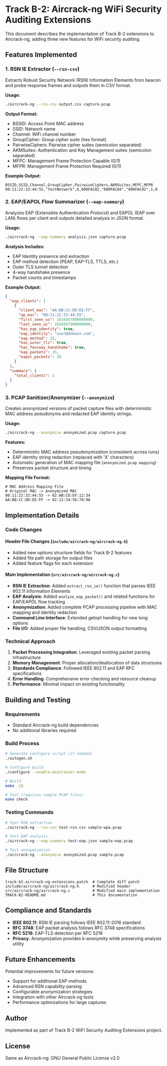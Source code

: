 # Track B-2: Aircrack-ng WiFi Security Auditing Extensions

This document describes the implementation of Track B-2 extensions to Aircrack-ng, adding three new features for WiFi security auditing.

## Features Implemented

### 1. RSN IE Extractor (`--rsn-csv`)

Extracts Robust Security Network (RSN) Information Elements from beacon and probe response frames and outputs them in CSV format.

**Usage:**
```bash
./aircrack-ng --rsn-csv output.csv capture.pcap
```

**Output Format:**
- BSSID: Access Point MAC address
- SSID: Network name 
- Channel: WiFi channel number
- GroupCipher: Group cipher suite (hex format)
- PairwiseCiphers: Pairwise cipher suites (semicolon separated)
- AKMSuites: Authentication and Key Management suites (semicolon separated)
- MFPC: Management Frame Protection Capable (0/1)
- MFPR: Management Frame Protection Required (0/1)

**Example Output:**
```csv
BSSID,SSID,Channel,GroupCipher,PairwiseCiphers,AKMSuites,MFPC,MFPR
00:11:22:33:44:55,"TestNetwork",6,000FAC02,"000FAC04","000FAC02",1,0
```

### 2. EAP/EAPOL Flow Summarizer (`--eap-summary`)

Analyzes EAP (Extensible Authentication Protocol) and EAPOL (EAP over LAN) flows per client and outputs detailed analysis in JSON format.

**Usage:**
```bash
./aircrack-ng --eap-summary analysis.json capture.pcap
```

**Analysis Includes:**
- EAP Identity presence and extraction
- EAP method detection (PEAP, EAP-TLS, TTLS, etc.)
- Outer TLS tunnel detection
- 4-way handshake presence
- Packet counts and timestamps

**Example Output:**
```json
{
  "eap_clients": [
    {
      "client_mac": "AA:BB:CC:DD:EE:FF",
      "ap_mac": "00:11:22:33:44:55",
      "first_seen_us": 1634567890000000,
      "last_seen_us": 1634567900000000,
      "has_eap_identity": true,
      "eap_identity": "user@domain.com",
      "eap_method": 25,
      "has_outer_tls": true,
      "has_fourway_handshake": true,
      "eap_packets": 15,
      "eapol_packets": 20
    }
  ],
  "summary": {
    "total_clients": 1
  }
}
```

### 3. PCAP Sanitizer/Anonymizer (`--anonymize`)

Creates anonymized versions of packet capture files with deterministic MAC address pseudonyms and redacted EAP identity strings.

**Usage:**
```bash
./aircrack-ng --anonymize anonymized.pcap capture.pcap
```

**Features:**
- Deterministic MAC address pseudonymization (consistent across runs)
- EAP identity string redaction (replaced with 'X' characters)
- Automatic generation of MAC mapping file (`anonymized.pcap.mapping`)
- Preserves packet structure and timing

**Mapping File Format:**
```
# MAC Address Mapping File
# Original MAC -> Anonymized MAC
00:11:22:33:44:55 -> 02:AB:CD:EF:12:34
AA:BB:CC:DD:EE:FF -> 02:12:34:56:78:9A
```

## Implementation Details

### Code Changes

#### Header File Changes (`include/aircrack-ng/aircrack-ng.h`)
- Added new options structure fields for Track B-2 features
- Added file path storage for output files
- Added feature flags for each extension

#### Main Implementation (`src/aircrack-ng/aircrack-ng.c`)
- **RSN IE Extraction**: Added `extract_rsn_ie()` function that parses IEEE 802.11 Information Elements
- **EAP Analysis**: Added `analyze_eap_packet()` and related functions for EAP/EAPOL flow tracking
- **Anonymization**: Added complete PCAP processing pipeline with MAC mapping and identity redaction
- **Command Line Interface**: Extended getopt handling for new long options
- **File I/O**: Added proper file handling, CSV/JSON output formatting

### Technical Approach

1. **Packet Processing Integration**: Leveraged existing packet parsing infrastructure
2. **Memory Management**: Proper allocation/deallocation of data structures
3. **Standards Compliance**: Followed IEEE 802.11 and EAP RFC specifications
4. **Error Handling**: Comprehensive error checking and resource cleanup
5. **Performance**: Minimal impact on existing functionality

## Building and Testing

### Requirements
- Standard Aircrack-ng build dependencies
- No additional libraries required

### Build Process
```bash
# Generate configure script (if needed)
./autogen.sh

# Configure build
./configure --enable-maintainer-mode

# Build
make -j6

# Test (requires sample PCAP files)
make check
```

### Testing Commands

```bash
# Test RSN extraction
./aircrack-ng --rsn-csv test-rsn.csv sample-wpa.pcap

# Test EAP analysis  
./aircrack-ng --eap-summary test-eap.json sample-eap.pcap

# Test anonymization
./aircrack-ng --anonymize anonymized.pcap sample.pcap
```

## File Structure

```
track-b2-aircrack-ng-extensions.patch  # Complete diff patch
include/aircrack-ng/aircrack-ng.h      # Modified header
src/aircrack-ng/aircrack-ng.c          # Modified main implementation
TRACK-B2-README.md                     # This documentation
```

## Compliance and Standards

- **IEEE 802.11**: RSN IE parsing follows IEEE 802.11-2016 standard
- **RFC 3748**: EAP packet analysis follows RFC 3748 specifications
- **RFC 5216**: EAP-TLS detection per RFC 5216
- **Privacy**: Anonymization provides k-anonymity while preserving analysis utility

## Future Enhancements

Potential improvements for future versions:
- Support for additional EAP methods
- Advanced RSN capability parsing
- Configurable anonymization strategies
- Integration with other Aircrack-ng tools
- Performance optimizations for large captures

## Author

Implemented as part of Track B-2 WiFi Security Auditing Extensions project.

## License

Same as Aircrack-ng: GNU General Public License v2.0